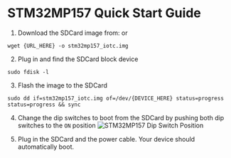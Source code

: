 # STM32MP157 Quick Start Guide

1. Download the SDCard image from: 
or
```
wget {URL_HERE} -o stm32mp157_iotc.img
```

2. Plug in and find the SDCard block device
```
sudo fdisk -l
```

3. Flash the image to the SDCard
```
sudo dd if=stm32mp157_iotc.img of=/dev/{DEVICE_HERE} status=progress status=progress && sync
```

4. Change the dip switches to boot from the SDCard by pushing both dip switches to the `ON` position
![STM32MP157 Dip Switch Position](https://bootlin.com/wp-content/uploads/2020/01/sw1-stm32mp1-768x373.png)

5. Plug in the SDCard and the power cable. Your device should automatically boot.